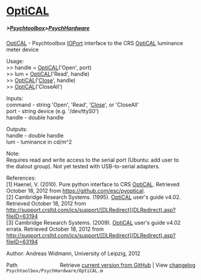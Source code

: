 # [OptiCAL](OptiCAL)
##### >[Psychtoolbox](Psychtoolbox)>[PsychHardware](PsychHardware)

[OptiCAL](OptiCAL) - Psychtoolbox [IOPort](IOPort) interface to the CRS [OptiCAL](OptiCAL) luminance  
          meter device  
  
Usage:  
  \>\> handle = [OptiCAL](OptiCAL)('Open', port)  
  \>\> lum = [OptiCAL](OptiCAL)('Read', handle)  
  \>\> [OptiCAL](OptiCAL)('[Close](Close)', handle)  
  \>\> [OptiCAL](OptiCAL)('CloseAll')  
  
Inputs:  
  command   - string 'Open', 'Read', '[Close](Close)', or 'CloseAll'  
  port      - string device (e.g. '/dev/ttyS0')  
  handle    - double handle  
  
Outputs:  
  handle    - double handle  
  lum       - luminance in cd/m^2  
  
Note:  
  Requires read and write access to the serial port (Ubuntu: add user to  
  the dialout group). Not yet tested with USB-to-serial adapters.  
  
References:  
  [1] Haenel, V. (2010). Pure python interface to CRS [OptiCAL](OptiCAL). Retrieved  
      October 18, 2012 from https://github.com/esc/pyoptical.  
  [2] Cambridge Research Systems. (1995). [OptiCAL](OptiCAL) user's guide v4.02.  
      Retrieved October 18, 2012 from  
    http://support.crsltd.com/ics/support/[DLRedirect](DLRedirect).asp?fileID=63194  
  [3] Cambridge Research Systems. (2009). [OptiCAL](OptiCAL) user's guide v4.02  
      errata. Retrieved October 18, 2012 from  
    http://support.crsltd.com/ics/support/[DLRedirect](DLRedirect).asp?fileID=63194  
  
Author: Andreas Widmann, University of Leipzig, 2012  




<div class="code_header" style="text-align:right;">
  <span style="float:left;">Path&nbsp;&nbsp;</span> <span class="counter">Retrieve <a href=
  "https://raw.github.com/Psychtoolbox-3/Psychtoolbox-3/beta/Psychtoolbox/PsychHardware/OptiCAL.m">current version from GitHub</a> | View <a href=
  "https://github.com/Psychtoolbox-3/Psychtoolbox-3/commits/beta/Psychtoolbox/PsychHardware/OptiCAL.m">changelog</a></span>
</div>
<div class="code">
  <code>Psychtoolbox/PsychHardware/OptiCAL.m</code>
</div>

